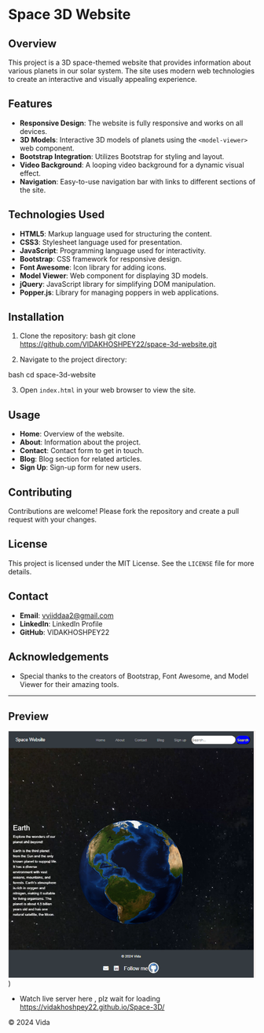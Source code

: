 # Space 3D Website

## Overview
This project is a 3D space-themed website that provides information about various planets in our solar system. The site uses modern web technologies to create an interactive and visually appealing experience.

## Features
- **Responsive Design**: The website is fully responsive and works on all devices.
- **3D Models**: Interactive 3D models of planets using the `<model-viewer>` web component.
- **Bootstrap Integration**: Utilizes Bootstrap for styling and layout.
- **Video Background**: A looping video background for a dynamic visual effect.
- **Navigation**: Easy-to-use navigation bar with links to different sections of the site.

## Technologies Used
- **HTML5**: Markup language used for structuring the content.
- **CSS3**: Stylesheet language used for presentation.
- **JavaScript**: Programming language used for interactivity.
- **Bootstrap**: CSS framework for responsive design.
- **Font Awesome**: Icon library for adding icons.
- **Model Viewer**: Web component for displaying 3D models.
- **jQuery**: JavaScript library for simplifying DOM manipulation.
- **Popper.js**: Library for managing poppers in web applications.

## Installation
1. Clone the repository:
    bash
    git clone https://github.com/VIDAKHOSHPEY22/space-3d-website.git
   
2. Navigate to the project directory:
    
bash
    cd space-3d-website

   3. Open `index.html` in your web browser to view the site.

## Usage
- **Home**: Overview of the website.
- **About**: Information about the project.
- **Contact**: Contact form to get in touch.
- **Blog**: Blog section for related articles.
- **Sign Up**: Sign-up form for new users.

## Contributing
Contributions are welcome! Please fork the repository and create a pull request with your changes.

## License
This project is licensed under the MIT License. See the `LICENSE` file for more details.

## Contact
- **Email**: vviiddaa2@gmail.com
- **LinkedIn**: LinkedIn Profile
- **GitHub**: VIDAKHOSHPEY22

## Acknowledgements
- Special thanks to the creators of Bootstrap, Font Awesome, and Model Viewer for their amazing tools.

---

## Preview

![alt text](https://github.com/VIDAKHOSHPEY22/Space-3D/blob/main/assets/images/preview.png))


- Watch live server here , plz wait for loading
https://vidakhoshpey22.github.io/Space-3D/

© 2024 Vida

